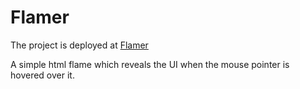# Flamer
The project is deployed at [Flamer](https://manancodes.github.io/Flamer/)


A simple html flame which reveals the UI when the mouse pointer is hovered over it.
